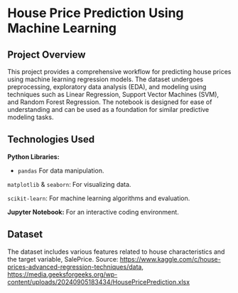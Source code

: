 # House Price Prediction Using Machine Learning
## Project Overview
This project provides a comprehensive workflow for predicting house prices using machine learning regression models. The dataset undergoes preprocessing, exploratory data analysis (EDA), and modeling using techniques such as Linear Regression, Support Vector Machines (SVM), and Random Forest Regression. The notebook is designed for ease of understanding and can be used as a foundation for similar predictive modeling tasks.

## Technologies Used
**Python Libraries:**
  * `pandas` For data manipulation.

   `matplotlib` & `seaborn`: For visualizing data.
    
   `scikit-learn`: For machine learning algorithms and evaluation.

**Jupyter Notebook:** For an interactive coding environment.

## Dataset
The dataset includes various features related to house characteristics and the target variable, SalePrice.
Source: https://www.kaggle.com/c/house-prices-advanced-regression-techniques/data, https://media.geeksforgeeks.org/wp-content/uploads/20240905183434/HousePricePrediction.xlsx
